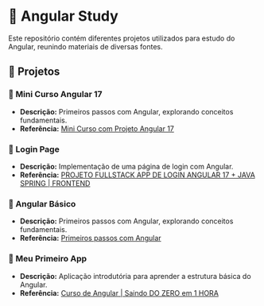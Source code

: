 # 📁 Angular Study

Este repositório contém diferentes projetos utilizados para estudo do Angular, reunindo materiais de diversas fontes.

## 📂 Projetos

### 🔹 Mini Curso Angular 17
- **Descrição:** Primeiros passos com Angular, explorando conceitos fundamentais.  
- **Referência:** [Mini Curso com Projeto Angular 17](https://www.youtube.com/watch?v=zXL0hmil964&list=PLWXw8Gu52TRKj3tFWHlkheh8rLQRqQ1__)

### 🔹 Login Page
- **Descrição:** Implementação de uma página de login com Angular.  
- **Referência:** [PROJETO FULLSTACK APP DE LOGIN ANGULAR 17 + JAVA SPRING | FRONTEND](https://www.youtube.com/watch?v=6qbuuPM_de4)

### 🔹 Angular Básico
- **Descrição:** Primeiros passos com Angular, explorando conceitos fundamentais.  
- **Referência:** [Primeiros passos com Angular](https://www.youtube.com/watch?v=zXL0hmil964&list=PLWXw8Gu52TRKj3tFWHlkheh8rLQRqQ1__)

### 🔹 Meu Primeiro App
- **Descrição:** Aplicação introdutória para aprender a estrutura básica do Angular.  
- **Referência:** [Curso de Angular | Saindo DO ZERO em 1 HORA](https://www.youtube.com/watch?v=VumdXFJ4n7o)